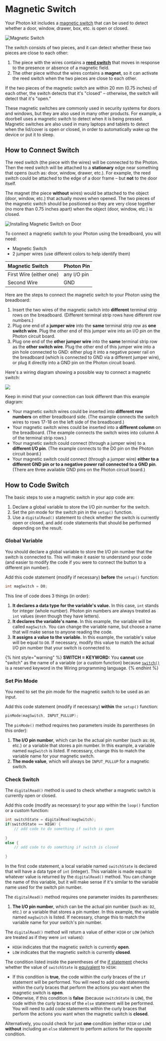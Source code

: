 # Magnetic Switch

Your Photon kit includes a [magnetic switch](https://www.sparkfun.com/products/13247) that can be used to detect whether a door, window, drawer, box, etc. is open or closed.

![Magnetic Switch](../../.gitbook/assets/magnetic-switch.jpg)

The switch consists of two pieces, and it can detect whether these two pieces are close to each other:

1. The piece with the wires contains a [**reed switch**](http://www.explainthatstuff.com/howreedswitcheswork.html) that moves in response to the presence or absence of a magnetic field.
2. The other piece without the wires contains a **magnet**, so it can activate the reed switch when the two pieces are close to each other.

If the two pieces of the magnetic switch are within 20 mm \(0.75 inches\) of each other, the switch detects that it's "closed" – otherwise, the switch will detect that it's "open."

These magnetic switches are commonly used in security systems for doors and windows, but they are also used in many other products. For example, a doorbell uses a magnetic switch to detect when it is being pressed. Magnetic switches are also used in many laptops and tablets to detect when the lid/cover is open or closed, in order to automatically wake up the device or put it to sleep.

## How to Connect Switch

The reed switch \(the piece with the wires\) will be connected to the Photon. Then the reed switch will be attached to a **stationary** edge near something that opens \(such as:  door, window, drawer, etc.\). For example, the reed switch could be attached to the edge of a door frame – but **not** to the door itself.

The magnet \(the piece **without** wires\) would be attached to the object \(door, window, etc.\) that actually moves when opened. The two pieces of the magnetic switch should be positioned so they are very close together \(no more than 0.75 inches apart\) when the object \(door, window, etc.\) is closed.

![Installing Magnetic Switch on Door](../../.gitbook/assets/magnetic-switch-install.jpg)

To connect a magnetic switch to your Photon using the breadboard, you will need:

* Magnetic Switch
* 2 jumper wires \(use different colors to help identify them\)

| Magnetic Switch | Photon Pin |
| :--- | :--- |
| First Wire \(either one\) | any I/O pin |
| Second Wire | GND |

Here are the steps to connect the magnetic switch to your Photon using the breadboard:

1. Insert the two wires of the magnetic switch into **different** terminal strip rows on the breadboard. \(Different terminal strip rows have different row numbers.\)
2. Plug one end of a **jumper wire** into the **same** terminal strip row as **one switch wire**. Plug the other end of this jumper wire into an I/O pin on the Photon circuit board.
3. Plug one end of the **other jumper wire** into the **same** terminal strip row as the **other switch wire**. Plug the other end of this jumper wire into a pin hole connected to GND:  either plug it into a negative power rail on the breadboard \(which is connected to GND via a different jumper wire\), or plug it directly into a GND pin on the Photon circuit board.

Here's a wiring diagram showing a possible way to connect a magnetic switch:

![](../../.gitbook/assets/experiment-9b.jpg)

Keep in mind that your connection can look different than this example diagram:

* Your magnetic switch wires could be inserted into **different row numbers** on either breadboard side. \(The example connects the switch wires to rows 17-18 on the left side of the breadboard.\)
* Your magnetic switch wires could be inserted into a **different column** on the breadboard. \(The example connects the switch wires into column A of the terminal strip rows.\)
* Your magnetic switch could connect \(through a jumper wire\) to a **different I/O pin**. \(The example connects to the D0 pin on the Photon circuit board.\)
* Your magnetic switch could connect \(through a jumper wire\) **either to a different GND pin or to a negative power rail connected to a GND pin**. \(There are three available GND pins on the Photon circuit board.\)

## How to Code Switch

The basic steps to use a magnetic switch in your app code are:

1. Declare a global variable to store the I/O pin number for the switch.
2. Set the pin mode for the switch pin in the `setup()` function.
3. Use a `digitalRead()` statement to check whether the switch is currently open or closed, and add code statements that should be performed depending on the result.

### Global Variable <a id="global-variable"></a>

You should declare a global variable to store the I/O pin number that the switch is connected to. This will make it easier to understand your code \(and easier to modify the code if you were to connect the button to a different pin number\).

Add this code statement \(modify if necessary\) **before** the `setup()` function:

```cpp
int magSwitch = D0;
```

This line of code does 3 things \(in order\):

1. **It declares a data type for the variable's value.** In this case, `int` stands for integer \(whole number\). Photon pin numbers are always treated as `int` values \(even though they have letters\).
2. **It declares the variable's name.** In this example, the variable will be called `magSwitch`. You can change the variable name, but choose a name that will make sense to anyone reading the code.
3. **It assigns a value to the variable.** In this example, the variable's value will be equal to `D0`. If necessary, modify this value to match the actual I/O pin number that your switch is connected to.

{% hint style="warning" %}
**SWITCH = KEYWORD:**  You **cannot** use "switch" as the name of a variable \(or a custom function\) because [`switch()`](http://www.wiring.org.co/reference/switch_.html) is a reserved keyword in the Wiring programming language.
{% endhint %}

### Set Pin Mode <a id="set-pin-mode"></a>

You need to set the pin mode for the magnetic switch to be used as an input.

Add this code statement \(modify if necessary\) **within** the `setup()` function:

```cpp
pinMode(magSwitch, INPUT_PULLUP);
```

The `pinMode()` method requires two parameters inside its parentheses \(in this order\):

1. **The I/O pin number**, which can be the actual pin number \(such as: `D0`, etc.\) or a variable that stores a pin number. In this example, a variable named `magSwitch` is listed. If necessary, change this to match the variable name for your magnetic switch.
2. **The mode value**, which will always be `INPUT_PULLUP` for a magnetic switch.

### Check Switch <a id="check-if-button-pressed"></a>

The `digitalRead()` method is used to check whether a magnetic switch is currently open or closed.

Add this code \(modify as necessary\) to your app within the `loop()` function or a custom function:

```cpp
int switchState = digitalRead(magSwitch);​
if(switchState == HIGH) {​
    // add code to do something if switch is open
    
}
else {
    // add code to do something if switch is closed
    
}
```

In the first code statement, a local variable named `switchState` is declared that will have a data type of `int` \(integer\). This variable is made equal to whatever value is returned by the `digitalRead()` method. You can change the name of this variable, but it will make sense if it's similar to the variable name used for the switch pin number.

The `digitalRead()` method requires one parameter insides its parentheses:

1. **The I/O pin number**, which can be the actual pin number \(such as: `D2`, etc.\) or a variable that stores a pin number. In this example, the variable named `magSwitch` is listed. If necessary, change this to match the variable name for your switch's pin number.

The `digitalRead()` method will return a value of either `HIGH` or `LOW` \(which are treated as if they were `int` values\):

* `HIGH` indicates that the magnetic switch is currently **open**.
* `LOW` indicates that the magnetic switch is currently **closed**.

The condition listed inside the parentheses of the [if statement](http://www.wiring.org.co/reference/if_.html) checks whether the value of `switchState` is [equivalent](http://www.wiring.org.co/reference/equality.html) to `HIGH`:

* If this condition is **true**, the code within the curly braces of the `if` statement will be performed. You will need to add code statements within the curly braces that perform the actions you want when the magnetic switch is **open**.
* Otherwise, if this condition is **false** \(because `switchState` is `LOW`\), the code within the curly braces of the `else` statement will be performed. You will need to add code statements within the curly braces that perform the actions you want when the magnetic switch is **closed**.

Alternatively, you could check for just **one** condition \(either `HIGH` or `LOW`\) **without** including an `else` statement to perform actions for the opposite condition.



​



